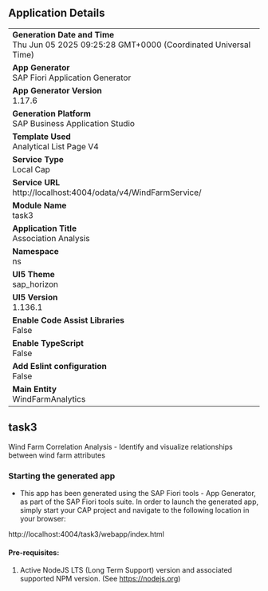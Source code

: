 ## Application Details
|               |
| ------------- |
|**Generation Date and Time**<br>Thu Jun 05 2025 09:25:28 GMT+0000 (Coordinated Universal Time)|
|**App Generator**<br>SAP Fiori Application Generator|
|**App Generator Version**<br>1.17.6|
|**Generation Platform**<br>SAP Business Application Studio|
|**Template Used**<br>Analytical List Page V4|
|**Service Type**<br>Local Cap|
|**Service URL**<br>http://localhost:4004/odata/v4/WindFarmService/|
|**Module Name**<br>task3|
|**Application Title**<br>Association Analysis|
|**Namespace**<br>ns|
|**UI5 Theme**<br>sap_horizon|
|**UI5 Version**<br>1.136.1|
|**Enable Code Assist Libraries**<br>False|
|**Enable TypeScript**<br>False|
|**Add Eslint configuration**<br>False|
|**Main Entity**<br>WindFarmAnalytics|

## task3

Wind Farm Correlation Analysis - Identify and visualize relationships between wind farm attributes

### Starting the generated app

-   This app has been generated using the SAP Fiori tools - App Generator, as part of the SAP Fiori tools suite.  In order to launch the generated app, simply start your CAP project and navigate to the following location in your browser:

http://localhost:4004/task3/webapp/index.html

#### Pre-requisites:

1. Active NodeJS LTS (Long Term Support) version and associated supported NPM version.  (See https://nodejs.org)


